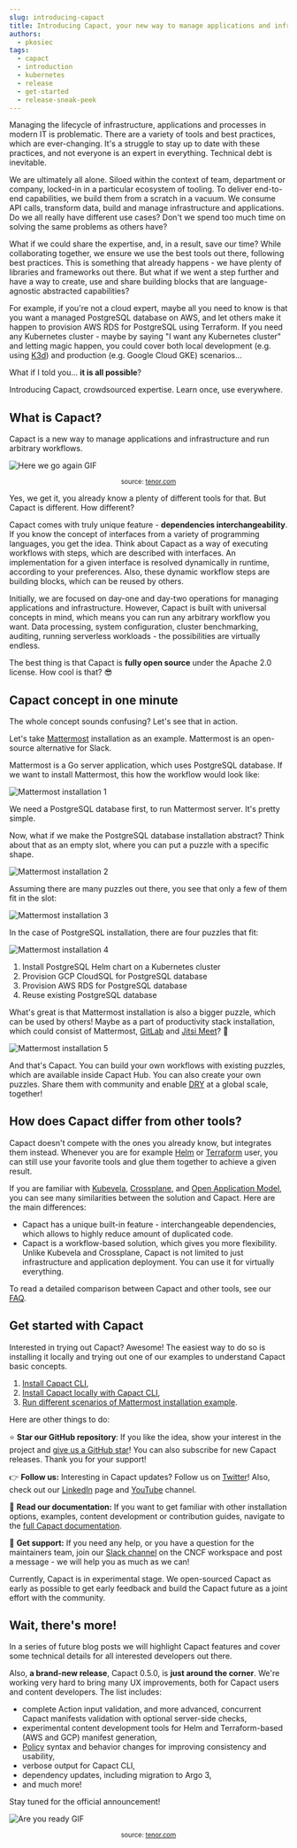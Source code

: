 ```yaml
---
slug: introducing-capact
title: Introducing Capact, your new way to manage applications and infrastructure
authors:
  - pkosiec
tags:
  - capact
  - introduction
  - kubernetes
  - release
  - get-started
  - release-sneak-peek
---
```


Managing the lifecycle of infrastructure, applications and processes in modern IT is problematic. 
There are a variety of tools and best practices, which are ever-changing. It's a struggle to stay up to date with these practices, and not everyone is an expert in everything. Technical debt is inevitable.

We are ultimately all alone. Siloed within the context of team, department or company, locked-in in a particular ecosystem of tooling. To deliver end-to-end capabilities, we build them from a scratch in a vacuum. We consume API calls, transform data, build and manage infrastructure and applications. Do we all really have different use cases? Don't we spend too much time on solving the same problems as others have?

What if we could share the expertise, and, in a result, save our time? While collaborating together, we ensure we use the best tools out there, following best practices. This is something that already happens - we have plenty of libraries and frameworks out there. But what if we went a step further and have a way to create, use and share building blocks that are language-agnostic abstracted capabilities?

For example, if you're not a cloud expert, maybe all you need to know is that you want a managed PostgreSQL database on AWS, and let others make it happen to provision AWS RDS for PostgreSQL using Terraform. If you need any Kubernetes 
cluster - maybe by saying "I want any Kubernetes cluster" and letting magic happen, you could cover both local development (e.g. using [K3d](https://k3d.io)) and production (e.g. Google Cloud GKE) scenarios...

What if I told you... **it is all possible**?

<!--truncate-->

Introducing Capact, crowdsourced expertise. Learn once, use everywhere.

## What is Capact?

Capact is a new way to manage applications and infrastructure and run arbitrary workflows. 

![Here we go again GIF](./assets/here-we-go-again-again.gif) <center><small>source: <a href="https://tenor.com/view/here-wego-again-again-ohboy-sigh-captain-america-gif-15496881" target="_blank">tenor.com</a></small></center>

Yes, we get it, you already know a plenty of different tools for that. But Capact is different. How different?

Capact comes with truly unique feature - **dependencies interchangeability**. If you know the concept of interfaces from a variety of programming languages, you get the idea. Think about Capact as a way of executing workflows with steps, which are described with interfaces. An implementation for a given interface is resolved dynamically in runtime, according to your preferences. Also, these dynamic workflow steps are building blocks, which can be reused by others.

Initially, we are focused on day-one and day-two operations for managing applications and infrastructure. However, Capact is built with universal concepts in mind, which means you can run any arbitrary workflow you want. Data processing, system configuration, cluster benchmarking, auditing, running serverless workloads - the possibilities are virtually endless.

The best thing is that Capact is **fully open source** under the Apache 2.0 license. How cool is that? 😎

## Capact concept in one minute

The whole concept sounds confusing? Let's see that in action.

Let's take [Mattermost](https://mattermost.com/) installation as an example. Mattermost is an open-source alternative for Slack.

Mattermost is a Go server application, which uses PostgreSQL database. If we want to install Mattermost, this how the workflow would look like:

![Mattermost installation 1](./assets/capact-example1.svg)

We need a PostgreSQL database first, to run Mattermost server. It's pretty simple. 

Now, what if we make the PostgreSQL database installation abstract? Think about that as an empty slot, where you can put a puzzle with a specific shape.

![Mattermost installation 2](./assets/capact-example2.svg)

Assuming there are many puzzles out there, you see that only a few of them fit in the slot:

![Mattermost installation 3](./assets/capact-example3.svg)

In the case of PostgreSQL installation, there are four puzzles that fit:

![Mattermost installation 4](./assets/capact-example4.svg)

1. Install PostgreSQL Helm chart on a Kubernetes cluster
1. Provision GCP CloudSQL for PostgreSQL database
1. Provision AWS RDS for PostgreSQL database
1. Reuse existing PostgreSQL database

What's great is that Mattermost installation is also a bigger puzzle, which can be used by others! Maybe as a part of productivity stack installation, which could consist of Mattermost, [GitLab](https://about.gitlab.com/) and [Jitsi Meet](https://jitsi.org/jitsi-meet/)? 🤔

![Mattermost installation 5](./assets/capact-example5.svg)

And that's Capact. You can build your own workflows with existing puzzles, which are available inside Capact Hub. You can also create your own puzzles. Share them with community and enable [DRY](https://en.wikipedia.org/wiki/Don%27t_repeat_yourself) at a global scale, together!

## How does Capact differ from other tools?

Capact doesn't compete with the ones you already know, but integrates them instead. Whenever you are for example [Helm](https://helm.sh) or [Terraform](https://terraform.io) user, you can still use your favorite tools and glue them together to achieve a given result.

If you are familiar with [Kubevela](https://kubevela.io/), [Crossplane](https://crossplane.io/), and [Open Application Model](https://oam.dev/), you can see many similarities between the solution and Capact. Here are the main differences:
- Capact has a unique built-in feature - interchangeable dependencies, which allows to highly reduce amount of duplicated code.
- Capact is a workflow-based solution, which gives you more flexibility. Unlike Kubevela and Crossplane, Capact is not limited to just infrastructure and application deployment. You can use it for virtually everything.

To read a detailed comparison between Capact and other tools, see our [FAQ](/docs/faq#how-does-capact-compare-to).

## Get started with Capact

Interested in trying out Capact? Awesome! The easiest way to do so is installing it locally and trying out one of our examples to understand Capact basic concepts.

1. [Install Capact CLI](https://capact.io/docs/cli/getting-started),
1. [Install Capact locally with Capact CLI](https://capact.io/docs/installation/local),
1. [Run different scenarios of Mattermost installation example](https://capact.io/docs/example/mattermost-installation).  

Here are other things to do: 

⭐ **Star our GitHub repository**: If you like the idea, show your interest in the project and [give us a GitHub star](https://github.com/capactio/capact)! You can also subscribe for new Capact releases. Thank you for your support!

👉 **Follow us:** Interesting in Capact updates? Follow us on [Twitter](https://twitter.com/capactio)! Also, check out our [LinkedIn](https://www.linkedin.com/company/72586376) page and [YouTube](https://www.youtube.com/channel/UCajXtDttqVuZ_Bl7M3_qA8w) channel.

📖 **Read our documentation:** If you want to get familiar with other installation options, examples, content development or contribution guides, navigate to the [full Capact documentation](https://capact.io/docs).

🤔 **Get support:** If you need any help, or you have a question for the maintainers team, join our [Slack channel](/slack) on the CNCF workspace and post a message - we will help you as much as we can!

Currently, Capact is in experimental stage. We open-sourced Capact as early as possible to get early feedback and build the Capact future as a joint effort with the community.

## Wait, there's more!

In a series of future blog posts we will highlight Capact features and cover some technical details for all interested developers out there.

Also, **a brand-new release**, Capact 0.5.0, is **just around the corner**. We're working very hard to bring many UX improvements, both for Capact users and content developers. The list includes:
- complete Action input validation, and more advanced, concurrent Capact manifests validation with optional server-side checks,
- experimental content development tools for Helm and Terraform-based (AWS and GCP) manifest generation,
- [Policy](https://capact.io/docs/feature/policies/overview) syntax and behavior changes for improving consistency and usability,
- verbose output for Capact CLI,
- dependency updates, including migration to Argo 3,
- and much more!

Stay tuned for the official announcement!

![Are you ready GIF](./assets/are-you-ready.gif) <center><small>source: <a href="https://tenor.com/view/are-you-ready-gif-5011220" target="_blank">tenor.com</a></small></center>
